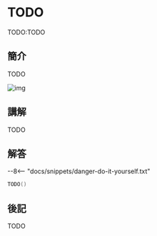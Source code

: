 # TODO

TODO:TODO

## 簡介

TODO

![img](https://imagedelivery.net/cdkaXPuFls5qlrh3GM4hfA/929a9dce-c05d-4026-15aa-b26a70d02900/public)

## 講解

TODO

## 解答

--8<-- "docs/snippets/danger-do-it-yourself.txt"

```swift linenums="1"
TODO()
```

## 後記

TODO
